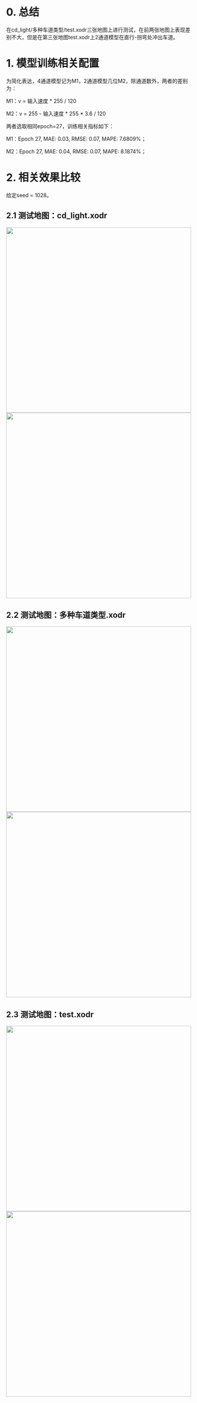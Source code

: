 # 0. 总结
在cd_light/多种车道类型/test.xodr三张地图上进行测试，在前两张地图上表现差别不大，但是在第三张地图test.xodr上2通道模型在直行-拐弯处冲出车道。

# 1. 模型训练相关配置
为简化表达，4通道模型记为M1，2通道模型几位M2，除通道数外，两者的差别为：

M1：v = 输入速度 * 255 / 120

M2：v = 255 - 输入速度 * 255 * 3.6 / 120

两者选取相同epoch=27，训练相关指标如下：

M1：Epoch 27, MAE: 0.03, RMSE: 0.07, MAPE: 7.6809%；

M2：Epoch 27, MAE: 0.04, RMSE: 0.07, MAPE: 8.1874%；

# 2. 相关效果比较
给定seed = 1028。
## 2.1 测试地图：cd_light.xodr

<img src="https://github.com/tianshapojun/Saimo/assets/10208337/0ef8e2f3-6ae6-4f53-81a0-67f157095e30" width="500px">
<img src="https://github.com/tianshapojun/Saimo/assets/10208337/79af7cf3-70ef-4212-8878-eeb28ab5f17b" width="500px">

## 2.2 测试地图：多种车道类型.xodr

<img src="https://github.com/tianshapojun/Saimo/assets/10208337/c1cb941b-0f7c-449d-838d-d3e837da445b" width="500px">
<img src="https://github.com/tianshapojun/Saimo/assets/10208337/08d6d526-a53f-447f-80af-a51e7b613843" width="500px">

## 2.3 测试地图：test.xodr

<img src="https://github.com/tianshapojun/Saimo/assets/10208337/550f017a-daa9-4cea-8205-c88602b28934" width="500px">
<img src="https://github.com/tianshapojun/Saimo/assets/10208337/6898031b-eaa6-4fca-a88b-1055013f48e9" width="500px">
